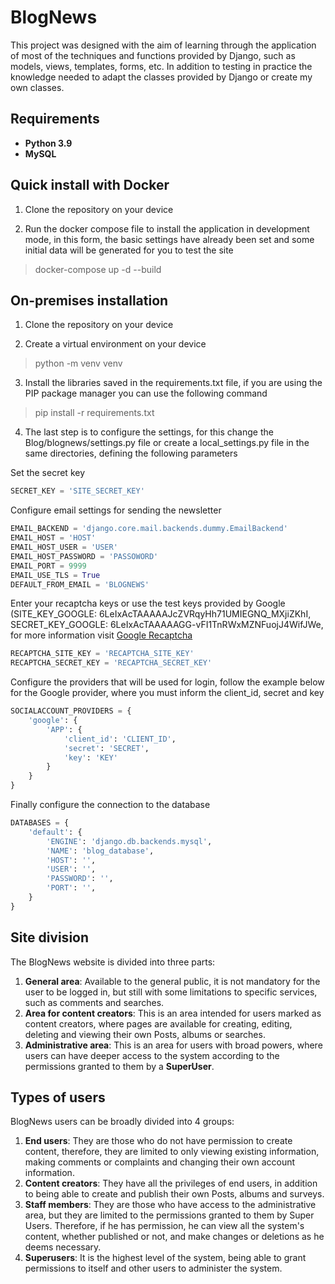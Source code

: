 # BlogNews

This project was designed with the aim of learning through the application of most of the techniques and functions provided by Django, such as models, views, templates, forms, etc. In addition to testing in practice the knowledge needed to adapt the classes provided by Django or create my own classes.



## Requirements
* **Python 3.9**
* **MySQL**

## Quick install with Docker
1. Clone the repository on your device

2. Run the docker compose file to install the application in development mode, in this form, the basic settings have already been set and some initial data will be generated for you to test the site
> docker-compose up -d --build

## On-premises installation
1. Clone the repository on your device

2. Create a virtual environment on your device
> python -m venv venv

3. Install the libraries saved in the requirements.txt file, if you are using the PIP package manager you can use the following command
> pip install -r requirements.txt

4. The last step is to configure the settings, for this change the Blog/blognews/settings.py file or create a local_settings.py file in the same directories, defining the following parameters

Set the secret key
~~~python
SECRET_KEY = 'SITE_SECRET_KEY'
~~~

Configure email settings for sending the newsletter
~~~python
EMAIL_BACKEND = 'django.core.mail.backends.dummy.EmailBackend'
EMAIL_HOST = 'HOST'
EMAIL_HOST_USER = 'USER'
EMAIL_HOST_PASSWORD = 'PASSOWORD'
EMAIL_PORT = 9999
EMAIL_USE_TLS = True
DEFAULT_FROM_EMAIL = 'BLOGNEWS'
~~~

Enter your recaptcha keys or use the test keys provided by Google (SITE_KEY_GOOGLE: 6LeIxAcTAAAAAJcZVRqyHh71UMIEGNQ_MXjiZKhI, SECRET_KEY_GOOGLE: 6LeIxAcTAAAAAGG-vFI1TnRWxMZNFuojJ4WifJWe, for more information visit [Google Recaptcha](https://developers.google.com/recaptcha/docs/faq)
~~~python
RECAPTCHA_SITE_KEY = 'RECAPTCHA_SITE_KEY'
RECAPTCHA_SECRET_KEY = 'RECAPTCHA_SECRET_KEY'
~~~

Configure the providers that will be used for login, follow the example below for the Google provider, where you must inform the client_id, secret and key
~~~python
SOCIALACCOUNT_PROVIDERS = {
    'google': {
        'APP': {
            'client_id': 'CLIENT_ID',
            'secret': 'SECRET',
            'key': 'KEY'
        }
    }
}
~~~
 
Finally configure the connection to the database
~~~python
DATABASES = {
    'default': {
        'ENGINE': 'django.db.backends.mysql',
        'NAME': 'blog_database',
        'HOST': '',
        'USER': '',
        'PASSWORD': '',
        'PORT': '',
    }
}
~~~

## Site division

The BlogNews website is divided into three parts:

1. **General area**: Available to the general public, it is not mandatory for the user to be logged in, but still with some limitations to specific services, such as comments and searches.
2. **Area for content creators**: This is an area intended for users marked as content creators, where pages are available for creating, editing, deleting and viewing their own Posts, albums or searches.
3. **Administrative area**: This is an area for users with broad powers, where users can have deeper access to the system according to the permissions granted to them by a **SuperUser**.

## Types of users

BlogNews users can be broadly divided into 4 groups:

1. **End users**: They are those who do not have permission to create content, therefore, they are limited to only viewing existing information, making comments or complaints and changing their own account information.
2. **Content creators**: They have all the privileges of end users, in addition to being able to create and publish their own Posts, albums and surveys.
3. **Staff members**: They are those who have access to the administrative area, but they are limited to the permissions granted to them by Super Users. Therefore, if he has permission, he can view all the system's content, whether published or not, and make changes or deletions as he deems necessary.
4. **Superusers**: It is the highest level of the system, being able to grant permissions to itself and other users to administer the system.
